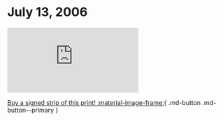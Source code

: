 # July 13, 2006

![](https://www.achewood.com/comic.php?date=07132006)

[Buy a signed strip of this print! :material-image-frame:](https://achewood-holiday-pop-up.myshopify.com/products/strip#07132006){ .md-button .md-button--primary }
